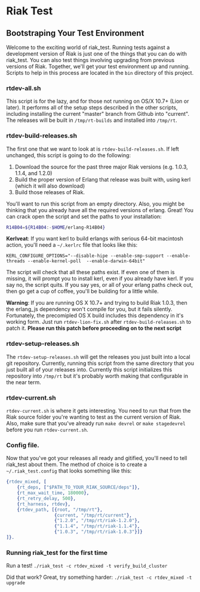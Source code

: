 # Riak Test

## Bootstraping Your Test Environment

Welcome to the exciting world of riak_test. Running tests against a
development version of Riak is just one of the things that you can do
with riak_test. You can also test things involving upgrading from
previous versions of Riak. Together, we'll get your test environment
up and running. Scripts to help in this process are located in the
`bin` directory of this project.

### rtdev-all.sh

This script is for the lazy, and for those not running on OS/X 10.7+
(Lion or later). It performs all of the setup steps described in the
other scripts, including installing the current "master" branch from
Github into "current". The releases will be built in `/tmp/rt-builds`
and installed into `/tmp/rt`.

### rtdev-build-releases.sh

The first one that we want to look at is `rtdev-build-releases.sh`. If
left unchanged, this script is going to do the following:

1. Download the source for the past three major Riak versions (e.g.
   1.0.3, 1.1.4, and 1.2.0)
1. Build the proper version of Erlang that release was built with,
   using kerl (which it will also download)
1. Build those releases of Riak.

You'll want to run this script from an empty directory. Also, you
might be thinking that you already have all the required versions of
erlang. Great! You can crack open the script and set the paths to your
installation:

```bash
R14B04=${R14B04:-$HOME/erlang-R14B04}
```

**Kerlveat**: If you want kerl to build erlangs with serious 64-bit
macintosh action, you'll need a `~/.kerlrc` file that looks like this:

```
KERL_CONFIGURE_OPTIONS="--disable-hipe --enable-smp-support --enable-threads --enable-kernel-poll  --enable-darwin-64bit"
```

The script will check that all these paths exist. If even one of them
is missing, it will prompt you to install kerl, even if you already
have kerl. If you say no, the script quits. If you say yes, or all of
your erlang paths check out, then go get a cup of coffee, you'll be
building for a little while.

**Warning**: If you are running OS X 10.7+ and trying to build Riak
1.0.3, then the erlang_js dependency won't compile for you, but it
fails silently. Fortunately, the precomipled OS X build includes this
dependency in it's working form. Just run `rtdev-lion-fix.sh` after
`rtdev-build-releases.sh` to patch it. **Please run this patch before
proceeding on to the next script**

### rtdev-setup-releases.sh

The `rtdev-setup-releases.sh` will get the releases you just built
into a local git repository. Currently, running this script from the
same directory that you just built all of your releases into.
Currently this script initializes this repository into `/tmp/rt` but
it's probably worth making that configurable in the near term.

### rtdev-current.sh

`rtdev-current.sh` is where it gets interesting. You need to run that
from the Riak source folder you're wanting to test as the current
version of Riak. Also, make sure that you've already run `make devrel`
or `make stagedevrel` before you run `rtdev-current.sh`.

### Config file.

Now that you've got your releases all ready and gitified, you'll need
to tell riak_test about them. The method of choice is to create a
`~/.riak_test.config` that looks something like this:

```erlang
{rtdev_mixed, [
    {rt_deps, ["$PATH_TO_YOUR_RIAK_SOURCE/deps"]},
    {rt_max_wait_time, 180000},
    {rt_retry_delay, 500},
    {rt_harness, rtdev},
    {rtdev_path, [{root, "/tmp/rt"},
                  {current, "/tmp/rt/current"},
                  {"1.2.0", "/tmp/rt/riak-1.2.0"},
                  {"1.1.4", "/tmp/rt/riak-1.1.4"},
                  {"1.0.3", "/tmp/rt/riak-1.0.3"}]}
]}.

```

### Running riak_test for the first time

Run a test! `./riak_test -c rtdev_mixed -t verify_build_cluster`

Did that work? Great, try something harder: `./riak_test -c
rtdev_mixed -t upgrade`
